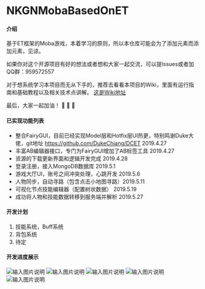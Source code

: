 # NKGNMobaBasedOnET

#### 介绍
基于ET框架的Moba游戏，本着学习的原则，所以本仓库可能会为了添加元素而添加元素，见谅。

如果你对这个开源项目有好的想法或者想和大家一起交流，可以提Issues或者加QQ群：959572557

对于想系统学习本项目而无从下手的，推荐去看看本项目的Wiki，里面有运行指南和基础教程以及相关技术点讲解。
[这是Wiki地址](https://gitee.com/NKG_admin/MKGMobaBasedOnET/wikis)

最后，大家一起加油！  :muscle:  :muscle:  :muscle:

#### 已实现功能列表

- 整合FairyGUI，目前已经实现Model层和Hotfix层UI热更，特别鸣谢Duke大佬，git地址 https://github.com/DukeChiang/DCET  2019.4.27
- 丰富AB编辑器接口，专门为FairyGUI增加了AB标签工具   2019.4.27
- 资源的下载更新界面和逻辑开发完成   2019.4.28
- 登录注册，接入MongoDB数据库  2019.5.1
- 游戏大厅UI，账号之间冲突处理，心跳开发  2019.5.6
- 人物同步，自动寻路（包含点击小地图寻路）2019.5.11
- 可视化节点技能编辑器（配置树状数据） 2019.5.19
- 成功将人物和技能数据转移到服务端并解析  2019.5.27

#### 开发计划

1. 技能系统，Buff系统
2. 背包系统
3. 待定

#### 开发进度展示


![输入图片说明](https://gitee.com/uploads/images/2019/0502/173207_17e8e767_2253805.png "资源更新界面")
![输入图片说明](https://gitee.com/uploads/images/2019/0502/173246_f83a8591_2253805.png "登录注册界面")
![输入图片说明](https://gitee.com/uploads/images/2019/0502/173252_7dbcd604_2253805.png "游戏大厅界面")
![输入图片说明](https://images.gitee.com/uploads/images/2019/0626/082316_bde401fd_2253805.png "可视化技能编辑器以及行为树界面")
![输入图片说明](https://images.gitee.com/uploads/images/2019/0521/212543_8f75e0d5_2253805.png "战斗界面第一版")
